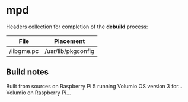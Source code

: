# mpd

Headers collection for completion of the **debuild** process:


| File       | Placement          |
| ------------ | -------------------- |
| /libgme.pc | /usr/lib/pkgconfig |

## Build notes

Built from sources on Raspberry Pi 5 running Volumio OS version 3 for... Volumio on Raspberry Pi...
